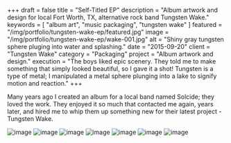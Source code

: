 +++
draft = false
title = "Self-Titled EP"
description = "Album artwork and design for local Fort Worth, TX, alternative rock band Tungsten Wake."
keywords = [ "album art", "music packaging", "tungsten wake" ]
featured = "/img/portfolio/tungsten-wake-ep/featured.jpg"
image = "/img/portfolio/tungsten-wake-ep/wake-001.jpg"
alt = "Shiny gray tungsten sphere pluging into water and splashing."
date = "2015-09-20"
client = "Tungsten Wake"
category = "Packaging"
project = "Album artwork and design."
execution = "The boys liked epic scenery. They told me to make something that simply looked beautiful, so I gave it a shot! Tungsten is a type of metal; I manipulated a metal sphere plunging into a lake to signify motion and reaction."
+++

Many years ago I created an album for a local band named Solcide; they loved the work. They enjoyed it so much that contacted me again, years later, and hired me to whip them up something new for their latest project - Tungsten Wake.

![image](/img/portfolio/tungsten-wake-ep/wake-type.png)
![image](/img/portfolio/tungsten-wake-ep/wake-002.jpg)
![image](/img/portfolio/tungsten-wake-ep/wake-003.jpg)
![image](/img/portfolio/tungsten-wake-ep/wake-004.jpg)
![image](/img/portfolio/tungsten-wake-ep/wake-005.jpg)
![image](/img/portfolio/tungsten-wake-ep/wake-006.jpg)
![image](/img/portfolio/tungsten-wake-ep/wake-007.jpg)
